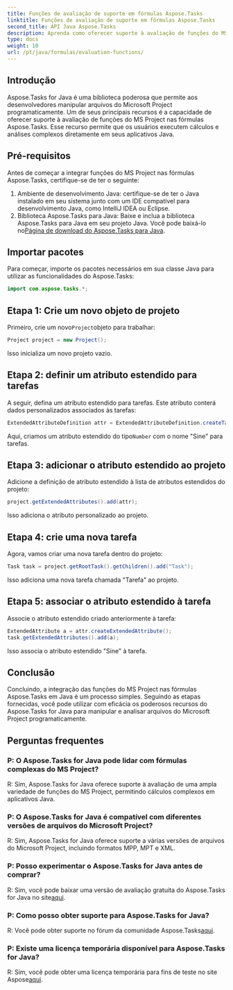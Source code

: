 ```yaml
---
title: Funções de avaliação de suporte em fórmulas Aspose.Tasks
linktitle: Funções de avaliação de suporte em fórmulas Aspose.Tasks
second_title: API Java Aspose.Tasks
description: Aprenda como oferecer suporte à avaliação de funções do MS Project em fórmulas Aspose.Tasks usando Java. Aumente sua produtividade com Aspose.Tasks.
type: docs
weight: 10
url: /pt/java/formulas/evaluation-functions/
---
```


## Introdução
Aspose.Tasks for Java é uma biblioteca poderosa que permite aos desenvolvedores manipular arquivos do Microsoft Project programaticamente. Um de seus principais recursos é a capacidade de oferecer suporte à avaliação de funções do MS Project nas fórmulas Aspose.Tasks. Esse recurso permite que os usuários executem cálculos e análises complexos diretamente em seus aplicativos Java.
## Pré-requisitos
Antes de começar a integrar funções do MS Project nas fórmulas Aspose.Tasks, certifique-se de ter o seguinte:
1. Ambiente de desenvolvimento Java: certifique-se de ter o Java instalado em seu sistema junto com um IDE compatível para desenvolvimento Java, como IntelliJ IDEA ou Eclipse.
2.  Biblioteca Aspose.Tasks para Java: Baixe e inclua a biblioteca Aspose.Tasks para Java em seu projeto Java. Você pode baixá-lo no[Página de download do Aspose.Tasks para Java](https://releases.aspose.com/tasks/java/).
## Importar pacotes
Para começar, importe os pacotes necessários em sua classe Java para utilizar as funcionalidades do Aspose.Tasks:
```java
import com.aspose.tasks.*;
```

## Etapa 1: Crie um novo objeto de projeto
 Primeiro, crie um novo`Project`objeto para trabalhar:
```java
Project project = new Project();
```
Isso inicializa um novo projeto vazio.
## Etapa 2: definir um atributo estendido para tarefas
A seguir, defina um atributo estendido para tarefas. Este atributo conterá dados personalizados associados às tarefas:
```java
ExtendedAttributeDefinition attr = ExtendedAttributeDefinition.createTaskDefinition(CustomFieldType.Number, ExtendedAttributeTask.Number1, "Sine");
```
 Aqui, criamos um atributo estendido do tipo`Number` com o nome "Sine" para tarefas.
## Etapa 3: adicionar o atributo estendido ao projeto
Adicione a definição de atributo estendido à lista de atributos estendidos do projeto:
```java
project.getExtendedAttributes().add(attr);
```
Isso adiciona o atributo personalizado ao projeto.
## Etapa 4: crie uma nova tarefa
Agora, vamos criar uma nova tarefa dentro do projeto:
```java
Task task = project.getRootTask().getChildren().add("Task");
```
Isso adiciona uma nova tarefa chamada "Tarefa" ao projeto.
## Etapa 5: associar o atributo estendido à tarefa
Associe o atributo estendido criado anteriormente à tarefa:
```java
ExtendedAttribute a = attr.createExtendedAttribute();
task.getExtendedAttributes().add(a);
```
Isso associa o atributo estendido "Sine" à tarefa.

## Conclusão
Concluindo, a integração das funções do MS Project nas fórmulas Aspose.Tasks em Java é um processo simples. Seguindo as etapas fornecidas, você pode utilizar com eficácia os poderosos recursos do Aspose.Tasks for Java para manipular e analisar arquivos do Microsoft Project programaticamente.
## Perguntas frequentes
### P: O Aspose.Tasks for Java pode lidar com fórmulas complexas do MS Project?
R: Sim, Aspose.Tasks for Java oferece suporte à avaliação de uma ampla variedade de funções do MS Project, permitindo cálculos complexos em aplicativos Java.
### P: O Aspose.Tasks for Java é compatível com diferentes versões de arquivos do Microsoft Project?
R: Sim, Aspose.Tasks for Java oferece suporte a várias versões de arquivos do Microsoft Project, incluindo formatos MPP, MPT e XML.
### P: Posso experimentar o Aspose.Tasks for Java antes de comprar?
 R: Sim, você pode baixar uma versão de avaliação gratuita do Aspose.Tasks for Java no site[aqui](https://purchase.aspose.com/buy).
### P: Como posso obter suporte para Aspose.Tasks for Java?
R: Você pode obter suporte no fórum da comunidade Aspose.Tasks[aqui](https://forum.aspose.com/c/tasks/15).
### P: Existe uma licença temporária disponível para Aspose.Tasks for Java?
 R: Sim, você pode obter uma licença temporária para fins de teste no site Aspose[aqui](https://purchase.aspose.com/temporary-license/).